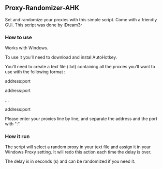 ## Proxy-Randomizer-AHK
Set and randomize your proxies with this simple script. Come with a friendly GUI.
This script was done by iDream3r

### How to use

Works with Windows.

To use it you'll need to download and instal AutoHotkey.

You'll need to create a text file (.txt) containing all the proxies you'll want to use with the following format :

address:port

address:port

...

address:port

Please enter your proxies line by line, and separate the address and the port with ":"

### How it run

The script will select a random proxy in your text file and assign it in your Windows Proxy setting.
It will redo this action each time the delay is over.

The delay is in seconds (s) and can be randomized if you need it.
